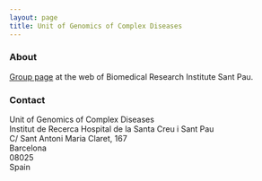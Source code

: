 ```yaml
---
layout: page
title: Unit of Genomics of Complex Diseases
---
```


### About

[Group page](http://www.iibsantpau.cat/portal/ca/iib/114005) at the web of Biomedical Research Institute Sant Pau.

### Contact

Unit of Genomics of Complex Diseases  
Institut de Recerca Hospital de la Santa Creu i Sant Pau  
C/ Sant Antoni Maria Claret, 167  
Barcelona  
08025  
Spain  




